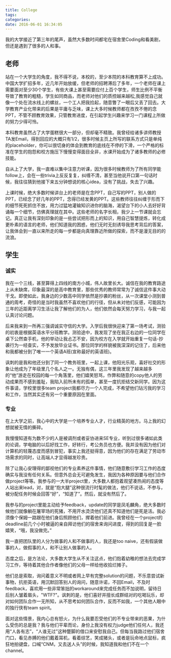 ```yaml
---
title: College
tags:
categories:
date: 2016-06-01 16:34:05
---
```


我的大学接近了第三年的尾声，虽然大多数时间都宅在宿舍里Coding和看美剧，但还是遇到了很多的人和事。

<!--more-->

## 老师

站在一个大学生的角度，我不得不说，本校的，至少本院的本科教育算不上成功。中国大学扩招多年，近几年开始放缓，但老师的招聘滞后了多年，一个老师在课上需要面对至少30个学生，有些大课上甚至需要应付上百个学生，师生比例不平衡导致了教育的粗糙，学生如同商品，而老师对他们的质控越来越松,我感觉自己就像一个处在流水线上的螺丝，一个工人把我捡起，随意瞥了一眼后又丢了回去。大学教育产业化带来的后果是平庸与乏味，课上大多时候教师都在孜孜不倦的念PPT，不管不顾教育效果，只管教育进度，在引起学生兴趣来学习一门课程上所做的努力少得可怜。

本科教育虽然占了大学蛋糕很大一部分，但却毫不精致。我曾经给诸多讲师教授TA发Email，得到回应的大概只有1/2，很多时候主页上所写的联系方式只是单纯的placeholder，你可以很切身的体会到教育的底线在不停的下滑，一个严格的标准在学生的抱怨和校方施压下慢慢变得面目全非，水课开始成为了诸多教师的必修技能。

自从上了大学，我一直难以集中注意力听课，因为很多时候教师为了所有同学能follow上，会在一些trivia上反反复复，纠缠不清，甚至当他说开口第一句话时候，我往往猜到他接下来五分钟想说的核心idea，没有了挑战，失去了兴趣。

上课时候，绝大多数时候讲台上的老师是在念PPT，自己写的PPT，别人做的PPT，已经念了好几年的PPT，念得已经发黄的PPT。这些教师往往纠缠于形而下的细节死死抓住不放，用力过猛地灌输知识进你的脑海，渴望台下的小人去好好背诵每一个细节，仿佛真理就在其中。这些老师的名字长相，我少上一节课就会忘记。真正让我有深刻印象的是一些尝试把形而上的知识，用自己智慧提炼，转化成更朴素的语言的老师，他们知道我的困惑，他们无时无刻诱导我思考背后的答案，让我体会到一直以来所走的每一步都是向真理靠近所做的探索，而不是漫无目的的流浪。

## 学生

### 诚实

我在一个三线，甚至算得上四线的南方小城，伟人故里长大。诚信在我的教育路途上从未缺席，印象最深的是高中教育里，那些优秀的教师常常为了诚信这件事大动干戈。即使如此，我身边的少数高中同学依然是抄袭的粉丝，从一次课堂小测到普通的周考，奇怪的是当时我虽然不喜欢他们的行径，但从未对他们反感，可能因为三年的近距离学习生活让我了解他们的为人，他们依然会每天努力学习，与我一起认真讨论问题。

后来我来到一所再三强调诚实守信的大学。入学后我很快迎来了第一场考试，测验的初衷是根据英语水平分班教学。测验途中，我发现了坐在我正右边的一位同学在桌下公然查手机，他的举动让我忐忑不安，因为校方在入学就开始重复一句话-抄袭行为一经查实，不予发放毕业证书。那位同学的样貌被我深深的记住了，后来他和我都被分到了唯一一个英语A班(宣称最好的英语班)。

讽刺的是我和他还分到了同一个教务班里，一起上课，他阳光乐观，喜好社交的形象让他成为了年级里几个名人之一。无独有偶，这三年里我发现了越来越多的“他”游走在校园的每一个角落里，他们嬉笑怒骂，作弊和随意的copy他人的劳动成果而不感到羞耻，我陷入前所未有的孤单，甚至一度抗拒结交新同学。因为这件事请，学校里很多team project我都尽力一个人完成，不希望他们玷污我的学习和工作，当然其实还有另一个重要原因在里面。

### 专业

在上大学之前，我心中的大学是一个培养专业人才，行业精英的地方。马上我的幻想就被无情的撕碎。

我慢慢知道有为数不少的人是被调剂或者妥协进来SE专业，听到过很多诸如此类的论调，学电脑的以后好找工作，好转行，考公务员也方便。我并没有因为他们对计算机的轻蔑态度而感到冒犯，事实上我还挺得意，因为他们的存在满足了劳动市场需求的同时，让高端人才显得越发珍贵。

除了让我心安理得的鄙视他们的专业素养这件事情，他们随意敷衍学习工作的态度确实与我没有任何关系。但意外总会无可避免发生，我因为各种原因要与他们合作做project等等。我参与的一大半project里，大多数人都抱着观望凑热闹的态度等人站出来lead，对，就是“抱大腿”这种很流行时髦的做法，他们不说话，不参与，被分配任务时候会回答“好”，“知道了”。然后，就没有然后了。

我参与的project里能主动给予feedback，update的同学是凤毛麟角，绝大多数时候他们就像躺在屠宰场的死猪，不用开水烫烫他们还真不知道他们是死是活。我必须像个保姆一路跟在他们身后照顾他们，撵着他们前进。我曾经在一个project的deadline前几个小时被逼的亲自拜访他们的宿舍来询问进度，得到的回复是一脸嬉笑，“哦，我没做完。”

我一直把团队里的人分为做事的人和不做事的人，我还是too naive，还有假装做事的人，做假事的人，和不让别人做事的人。

态度之后，是方法论，大多数大学生从不关注这点，他们抱着幼稚的想法去完成学习工作，等待着其他合作者像他们的父母一样给他收拾烂摊子。

他们总是索取，询问着意义不明或者网上早有完整solution的问题，不乐意尝试新事物，抗拒英语，用沉默回答别人的询问，随意许诺，不回Email，不及时feedback，喜欢用一些非常笨拙的workaround来完成任务而不加说明，留待日后别人皱着眉头，"WTF?"。讽刺的是，他们喜好并擅长成群结对的吃喝玩乐，却对如何团队合作一无所知，从不思考如何团队合作，反而不如我，一个其他人眼中的独行侠有team spirit。

面对这些情景，我内心总有怒火，为什么我要忍受他们的不专业带来的恶果，为什么受伤的总是我？我与他们平辈而论，身份上我没有权力judge他们任何人，我还用“人各有志”，“人谁无过”这种蹩脚的借口来安慰我自己。但每当我路过他们宿舍门口，看见赤膊的他们戴着耳机，看着综艺，笑成猪头，或者是玩命地点鼠标，疯狂地拍键盘，口喊“CNM，又去送人头”的时候，我知道我和他们不在一个channel。
